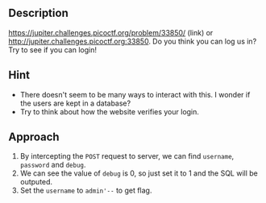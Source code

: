 ## Description
https://jupiter.challenges.picoctf.org/problem/33850/ (link) or http://jupiter.challenges.picoctf.org:33850. Do you think you can log us in? Try to see if you can login!
## Hint
- There doesn't seem to be many ways to interact with this. I wonder if the users are kept in a database?
- Try to think about how the website verifies your login.
## Approach
1. By intercepting the `POST` request to server, we can find `username`, `password` and `debug`.
2. We can see the value of `debug` is 0, so just set it to 1 and the SQL will be outputed.
3. Set the `username` to `admin'--` to get flag.